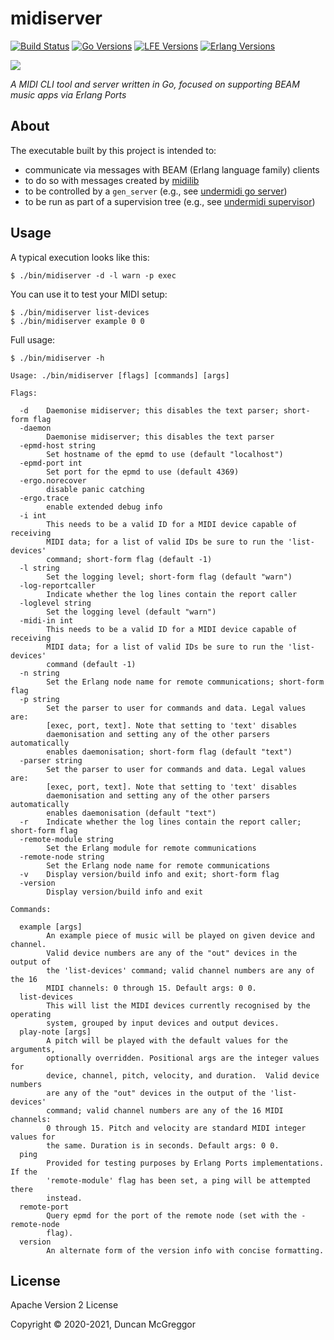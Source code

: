 # midiserver

[![Build Status][gh-actions-badge]][gh-actions]
[![Go Versions][go badge]][go]
[![LFE Versions][lfe badge]][lfe]
[![Erlang Versions][erlang badge]][erlang]

[![][logo]][logo-large]

*A MIDI CLI tool and server written in Go, focused on supporting BEAM music apps via Erlang Ports*

## About

The executable built by this project is intended to:
* communicate via messages with BEAM (Erlang language family) clients
* to do so with messages created by [midilib](https://github.com/erlsci/midilib)
* to be controlled by a `gen_server` (e.g., see [undermidi go server](https://github.com/ut-proj/undermidi/blob/release/0.2.x/src/undermidi/supervisor.lfe))
* to be run as part of a supervision tree (e.g., see [undermidi supervisor](https://github.com/ut-proj/undermidi))

## Usage

A typical execution looks like this:

```shell
$ ./bin/midiserver -d -l warn -p exec
```

You can use it to test your MIDI setup:

```shell
$ ./bin/midiserver list-devices
$ ./bin/midiserver example 0 0
```

Full usage:

```shell
$ ./bin/midiserver -h
```

```text
Usage: ./bin/midiserver [flags] [commands] [args]

Flags:

  -d	Daemonise midiserver; this disables the text parser; short-form flag
  -daemon
    	Daemonise midiserver; this disables the text parser
  -epmd-host string
    	Set hostname of the epmd to use (default "localhost")
  -epmd-port int
    	Set port for the epmd to use (default 4369)
  -ergo.norecover
    	disable panic catching
  -ergo.trace
    	enable extended debug info
  -i int
    	This needs to be a valid ID for a MIDI device capable of receiving
    	MIDI data; for a list of valid IDs be sure to run the 'list-devices'
    	command; short-form flag (default -1)
  -l string
    	Set the logging level; short-form flag (default "warn")
  -log-reportcaller
    	Indicate whether the log lines contain the report caller
  -loglevel string
    	Set the logging level (default "warn")
  -midi-in int
    	This needs to be a valid ID for a MIDI device capable of receiving
    	MIDI data; for a list of valid IDs be sure to run the 'list-devices'
    	command (default -1)
  -n string
    	Set the Erlang node name for remote communications; short-form flag
  -p string
    	Set the parser to user for commands and data. Legal values are:
    	[exec, port, text]. Note that setting to 'text' disables
    	daemonisation and setting any of the other parsers automatically
    	enables daemonisation; short-form flag (default "text")
  -parser string
    	Set the parser to user for commands and data. Legal values are:
    	[exec, port, text]. Note that setting to 'text' disables
    	daemonisation and setting any of the other parsers automatically
    	enables daemonisation (default "text")
  -r	Indicate whether the log lines contain the report caller; short-form flag
  -remote-module string
    	Set the Erlang module for remote communications
  -remote-node string
    	Set the Erlang node name for remote communications
  -v	Display version/build info and exit; short-form flag
  -version
    	Display version/build info and exit

Commands:

  example [args]
        An example piece of music will be played on given device and channel.
        Valid device numbers are any of the "out" devices in the output of
        the 'list-devices' command; valid channel numbers are any of the 16
        MIDI channels: 0 through 15. Default args: 0 0.
  list-devices
        This will list the MIDI devices currently recognised by the operating
        system, grouped by input devices and output devices.
  play-note [args]
        A pitch will be played with the default values for the arguments,
        optionally overridden. Positional args are the integer values for
        device, channel, pitch, velocity, and duration.  Valid device numbers
        are any of the "out" devices in the output of the 'list-devices'
        command; valid channel numbers are any of the 16 MIDI channels:
        0 through 15. Pitch and velocity are standard MIDI integer values for
        the same. Duration is in seconds. Default args: 0 0.
  ping
        Provided for testing purposes by Erlang Ports implementations. If the
        'remote-module' flag has been set, a ping will be attempted there
        instead.
  remote-port
        Query epmd for the port of the remote node (set with the -remote-node
        flag).
  version
        An alternate form of the version info with concise formatting.
```

## License

Apache Version 2 License

Copyright © 2020-2021, Duncan McGreggor

[//]: ---Named-Links---

[logo]: assets/images/logo-v1-x250.png
[logo-large]: assets/images/logo-v1-x1000.png
[github]: https://github.com/ut-proj/midiserver
[gh-actions-badge]: https://github.com/ut-proj/midiserver/workflows/ci%2Fcd/badge.svg
[gh-actions]: https://github.com/ut-proj/midiserver/actions
[go]: https://golang.org/
[go badge]: https://img.shields.io/badge/go-1.16-blue.svg
[lfe]: https://github.com/lfe/lfe
[lfe badge]: https://img.shields.io/badge/lfe-2.0-blue.svg
[erlang badge]: https://img.shields.io/badge/erlang-21%20to%2024-blue.svg
[erlang]: https://github.com/ut-proj/midiserver/blob/master/.github/workflows/cicd.yml
